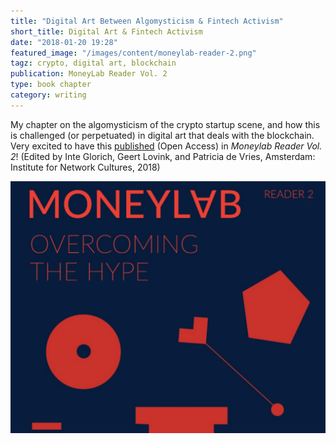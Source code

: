 ```yaml
---
title: "Digital Art Between Algomysticism & Fintech Activism"
short_title: Digital Art & Fintech Activism
date: "2018-01-20 19:28"
featured_image: "/images/content/moneylab-reader-2.png"
tagz: crypto, digital art, blockchain
publication: MoneyLab Reader Vol. 2
type: book chapter
category: writing
---
```


My chapter on the algomysticism of the crypto startup scene, and how this is challenged (or perpetuated) in digital art that deals with the blockchain. Very excited to have this [published](http://networkcultures.org/blog/publication/moneylab-reader-2-overcoming-the-hype/) (Open Access) in _Moneylab Reader Vol. 2_! (Edited by Inte Glorich, Geert Lovink, and Patricia de Vries, Amsterdam: Institute for Network Cultures, 2018)

![](/images/content/moneylab-reader-2.png)
